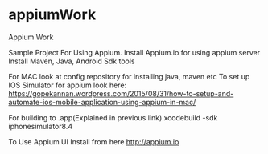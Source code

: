 # appiumWork
Appium Work

Sample Project For Using Appium.
Install Appium.io for using appium server
Install Maven, Java, Android Sdk tools



For MAC look at config repository for installing java, maven etc
To set up IOS Simulator for appium look here: https://gopekannan.wordpress.com/2015/08/31/how-to-setup-and-automate-ios-mobile-application-using-appium-in-mac/

For building to .app(Explained in previous link)
xcodebuild -sdk iphonesimulator8.4

To Use Appium UI Install from here
http://appium.io

